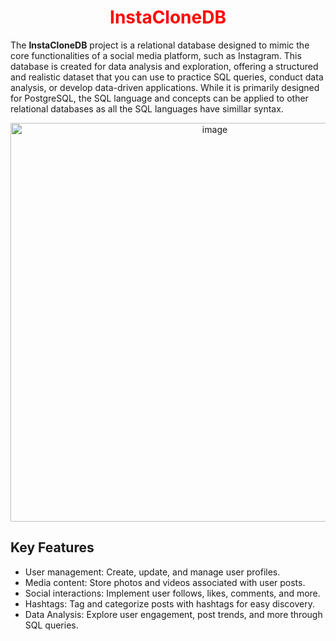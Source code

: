 <div align="center">
  <h1 style="color: red;">InstaCloneDB</h1>
</div>

The **InstaCloneDB** project is a relational database designed to mimic the core functionalities of a social media platform, such as Instagram. This database is created for data analysis and exploration, offering a structured and realistic dataset that you can use to practice SQL queries, conduct data analysis, or develop data-driven applications.  While it is primarily designed for PostgreSQL, the SQL language and concepts can be applied to other relational databases as all the SQL languages have simillar syntax.

<div align="center">
  <img width="638" alt="image" src="https://github.com/Shashank1130/InstaCloneDB/assets/107529934/accc4efe-e9d6-473a-9a4e-13f016e3bf13">
</div>


## Key Features

- User management: Create, update, and manage user profiles.
- Media content: Store photos and videos associated with user posts.
- Social interactions: Implement user follows, likes, comments, and more.
- Hashtags: Tag and categorize posts with hashtags for easy discovery.
- Data Analysis: Explore user engagement, post trends, and more through SQL queries.

  
